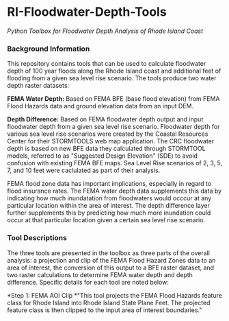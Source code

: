 # RI-Floodwater-Depth-Tools
*Python Toolbox for Floodwater Depth Analysis of Rhode Island Coast*

### Background Information
This repository contains tools that can be used to calculate floodwater depth of 100 year floods along the Rhode Island coast and additional feet of flooding from a given sea level rise scenario. The tools produce two water depth raster datasets:

**FEMA Water Depth:** Based on FEMA BFE (base flood elevation) from FEMA Flood Hazards data and ground elevation data from an input DEM.

**Depth Difference:** Based on FEMA floodwater depth output and input floodwater depth from a given sea level rise scenario. Floodwater depth for various sea level rise scenarios were created by the Coastal Resources Center for their STORMTOOLS web map application. The CRC floodwater depth is based on new BFE data they calculated through STORMTOOL models, referred to as "Suggested Design Elevation" (SDE) to avoid confusion with existing FEMA BFE maps. Sea Level Rise scenarios of 2, 3, 5, 7, and 10 feet were caclulated as part of their analysis.

FEMA flood zone data has important implications, especially in regard to flood insurance rates. The FEMA water depth data supplements this data by indicating how much inundatation from floodwaters would occcur at any particular location within the area of interest. The depth difference layer further supplements this by predicting how much more inundation could occur at that particular location given a certain sea level rise scenario. 

### Tool Descriptions 
The three tools are presented in the toolbox as three parts of the overall analysis: a projection and clip of the FEMA Flood Hazard Zones data to an area of interest, the conversion of this output to a BFE raster dataset, and two raster calculations to determine FEMA water depth and depth difference. Specific details for each tool are noted below:

*Step 1: FEMA AOI Clip
  *"This tool projects the FEMA Flood Hazards feature class for Rhode Island into Rhode Island State Plane Feet. The projected feature class is then clipped to the input area of interest boundaries."


